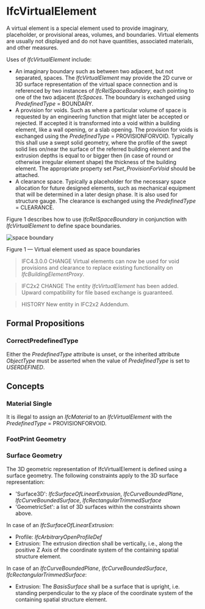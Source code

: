 # IfcVirtualElement

A virtual element is a special element used to provide imaginary, placeholder, or provisional areas, volumes, and boundaries. Virtual elements are usually not displayed and do not have quantities, associated materials, and other measures.<!-- end of definition -->

Uses of _IfcVirtualElement_ include:

 * An imaginary boundary such as between two adjacent, but not separated, spaces. The _IfcVirtualElement_ may provide the 2D curve or 3D surface representation of the virtual space connection and is referenced by two instances of _IfcRelSpaceBoundary_, each pointing to one of the two adjacent _IfcSpaces_. The boundary is exchanged using _PredefinedType_ = BOUNDARY.
 * A provision for voids. Such as where a particular volume of space is requested by an engineering function that might later be accepted or rejected. If accepted it is transformed into a void within a building element, like a wall opening, or a slab opening. The provision for voids is exchanged using the _PredefinedType_ = PROVISIONFORVOID. Typically this shall use a swept solid geometry, where the profile of the swept solid lies on/near the surface of the referred building element and the extrusion depths is equal to or bigger then (in case of round or otherwise irregular element shape) the thickness of the building element. The appropriate property set _Pset_ProvisionForVoid_ should be attached.
 * A clearance space. Typically a placeholder for the necessary space allocation for future designed elements, such as mechanical equipment that will be determined in a later design phase. It is also used for structure gauge. The clearance is exchanged using the _PredefinedType_ = CLEARANCE.

Figure 1 describes how to use _IfcRelSpaceBoundary_ in conjunction with _IfcVirtualElement_ to define space boundaries.

![space boundary](../../../../figures/ifcvirtualelement_spaceboundaries.png)

Figure 1 — Virtual element used as space boundaries

> IFC4.3.0.0 CHANGE Virtual elements can now be used for void provisions and clearance to replace existing functionality on _IfcBuildingElementProxy_.

> IFC2x2 CHANGE  The entity _IfcVirtualElement_ has been added. Upward compatibility for file based exchange is guaranteed.

> HISTORY  New entity in IFC2x2 Addendum.

## Formal Propositions

### CorrectPredefinedType
Either the _PredefinedType_ attribute is unset, or the inherited attribute _ObjectType_ must be asserted when the value of _PredefinedType_ is set to _USERDEFINED_.

## Concepts

### Material Single

It is illegal to assign an _IfcMaterial_ to an _IfcVirtualElement_ with the _PredefinedType_ = PROVISIONFORVOID.

### FootPrint Geometry

### Surface Geometry

The 3D geometric representation of IfcVirtualElement is defined using a surface geometry. The following constraints apply to the 3D surface representation:

 * 'Surface3D': _IfcSurfaceOfLinearExtrusion_, _IfcCurveBoundedPlane_, _IfcCurveBoundedSurface_, _IfcRectangularTrimmedSurface_
 * 'GeometricSet': a list of 3D surfaces within the constraints shown above.

In case of an _IfcSurfaceOfLinearExtrusion_:

 * Profile: _IfcArbitraryOpenProfileDef_
 * Extrusion: The extrusion direction shall be vertically, i.e., along the positive Z Axis of the coordinate system of the containing spatial structure element.

In case of an _IfcCurveBoundedPlane_, _IfcCurveBoundedSurface_, _IfcRectangularTrimmedSurface_:

 * Extrusion: The _BasisSurface_ shall be a surface that is upright, i.e. standing perpendicular to the xy place of the coordinate system of the containing spatial structure element.

